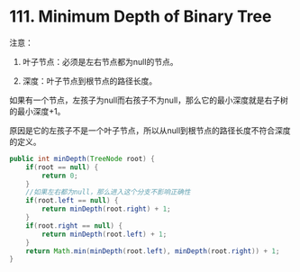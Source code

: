#  111. Minimum Depth of Binary Tree 

注意：

1. 叶子节点：必须是左右节点都为null的节点。

2. 深度：叶子节点到根节点的路径长度。

如果有一个节点，左孩子为null而右孩子不为null，那么它的最小深度就是右子树的最小深度+1。

原因是它的左孩子不是一个叶子节点，所以从null到根节点的路径长度不符合深度的定义。

```java
public int minDepth(TreeNode root) {
    if(root == null) {
        return 0;
    }
    //如果左右都为null，那么进入这个分支不影响正确性
    if(root.left == null) {
        return minDepth(root.right) + 1;
    }
    if(root.right == null) {
        return minDepth(root.left) + 1;
    }
    return Math.min(minDepth(root.left), minDepth(root.right)) + 1;   
}
```

